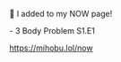 🤖 I added to my NOW page!

\- 3 Body Problem S1.E1

[<span class="invisible">https://</span><span class="">mihobu.lol/now</span><span class="invisible"></span>](https://mihobu.lol/now)